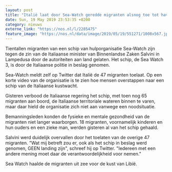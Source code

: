 ```yaml
---
layout: post
title: "Italië laat door Sea-Watch geredde migranten alsnog toe tot haven"
date: Sun, 19 May 2019 23:53:35 +0200
category: nieuws
externe_link: "https://nos.nl/l/2285475"
feature_image: "https://nos.nl/data/image/2019/05/19/551271/1008x567.jpg"
---
```


<p>Tientallen migranten van een schip van hulporganisatie Sea-Watch zijn tegen de zin van de Italiaanse minister van Binnenlandse Zaken Salvini in Lampedusa door de autoriteiten aan land gelaten. Het schip, de Sea Watch 3, is door de Italiaanse politie in beslag genomen.</p>
<p>Sea-Watch meldt zelf op Twitter dat Italië de 47 migranten toelaat. Op een korte video van de organisatie is te zien hoe mensen overstappen naar een schip van de Italiaanse kustwacht.</p>
<p>Gisteren verbood de Italiaanse regering het schip, met toen nog 65 migranten aan boord, de Italiaanse territoriale wateren binnen te varen, maar daar hield de organisatie zich niet aan vanwege een noodsituatie.</p>
<p>Bemanningsleden konden de fysieke en mentale gezondheid van de migranten niet langer waarborgen. 18 migranten, voornamelijk kinderen en hun ouders en een zieke man, werden gisteren al van het schip gehaald. </p>
<p>Salvini werd duidelijk overvallen door het toelaten van de overige 47 migranten. "Wat mij betreft zou er, ook als het schip in beslag werd genomen, GEEN landing zijn", schreef hij op Twitter. "Iedereen met een andere mening moet daar de verantwoordelijkheid voor nemen."</p>
<p>Sea Watch haalde de migranten uit zee voor de kust van Libië.</p>
